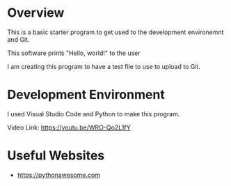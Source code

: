 # Overview

This is a basic starter program to get used to the development environemnt and Git.

This software prints "Hello, world!" to the user

I am creating this program to have a test file to use to upload to Git.

# Development Environment

I used Visual Studio Code and Python to make this program.

Video Link: https://youtu.be/WRO-Qo2L1fY

# Useful Websites

* https://pythonawesome.com
